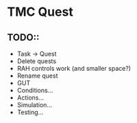 # TMC Quest

## TODO::

- Task -> Quest
- Delete quests
- RAH controls work (and smaller space?)
- Rename quest
- GUT
- Conditions...
- Actions...
- Simulation...
- Testing...
